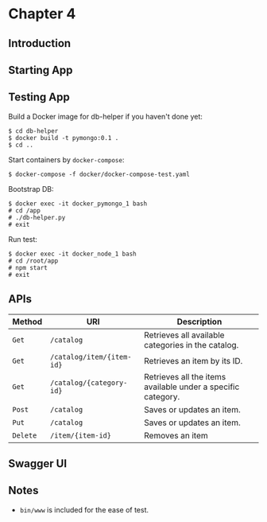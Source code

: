 # Chapter 4

## Introduction

## Starting App

## Testing App

Build a Docker image for db-helper if you haven't done yet:

```
$ cd db-helper
$ docker build -t pymongo:0.1 .
$ cd ..
```

Start containers by `docker-compose`:

```
$ docker-compose -f docker/docker-compose-test.yaml 
```

Bootstrap DB:

```
$ docker exec -it docker_pymongo_1 bash
# cd /app
# ./db-helper.py
# exit
```

Run test:

```
$ docker exec -it docker_node_1 bash
# cd /root/app
# npm start
# exit
```


## APIs

| Method   | URI                       | Description                                                  |
|----------|---------------------------|--------------------------------------------------------------|
| `Get`    | `/catalog`                | Retrieves all available categories in the catalog.           |
| `Get`    | `/catalog/item/{item-id}` | Retrieves an item by its ID.                                 |
| `Get`    | `/catalog/{category-id}`  | Retrieves all the items available under a specific category. |
| `Post`   | `/catalog`                | Saves or updates an item.                                    |
| `Put`    | `/catalog`                | Saves or updates an item.                                    |
| `Delete` | `/item/{item-id}`         | Removes an item                                              |


## Swagger UI

## Notes


* `bin/www` is included for the ease of test.
